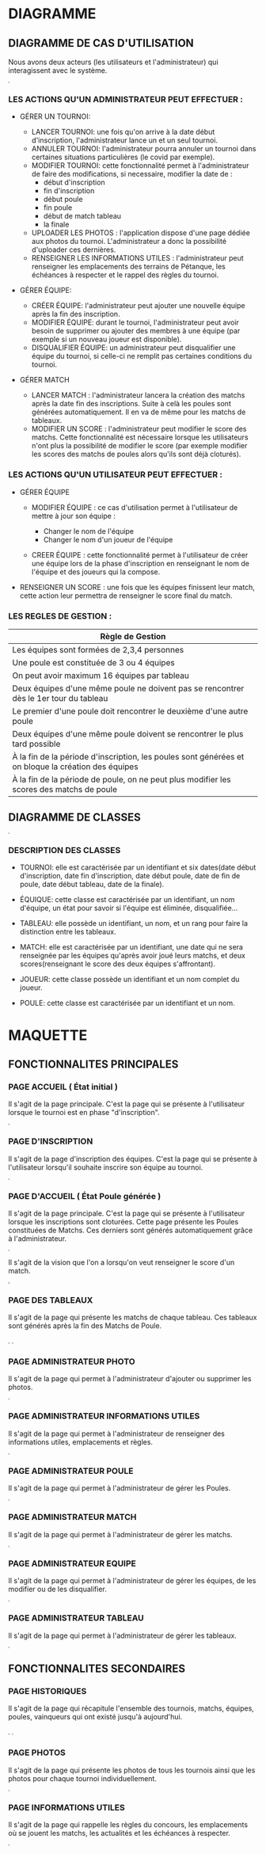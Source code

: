 # DIAGRAMME

## DIAGRAMME DE CAS D'UTILISATION

Nous avons deux acteurs (les utilisateurs et l'administrateur) qui interagissent avec le système.

<img src="pictures/diagramme_de_cas_dutilisation.jpg" style="zoom:20%;" />

### LES ACTIONS QU'UN ADMINISTRATEUR PEUT EFFECTUER :
- GÉRER UN TOURNOI:
    - LANCER TOURNOI: une fois qu'on arrive à la date début d'inscription, l'administrateur lance un et un seul tournoi.
    - ANNULER TOURNOI: l'administrateur pourra annuler un tournoi dans certaines situations particulières (le covid par exemple).
    - MODIFIER TOURNOI: cette fonctionnalité permet à l'administrateur de faire des modifications, si necessaire, modifier la date de :
        - début d'inscription
        - fin d'inscription
        - début poule
        - fin poule
        - début de match tableau
        - la finale
    - UPLOADER LES PHOTOS : l'application dispose d'une page dédiée aux photos du tournoi. L'administrateur a donc la possibilité d'uploader ces dernières.
    - RENSEIGNER LES INFORMATIONS UTILES : l'administrateur peut renseigner les emplacements des terrains de Pétanque, les échéances à respecter et le rappel des règles du tournoi.



-  GÉRER ÉQUIPE:
    -  CRÉER ÉQUIPE: l'administrateur peut ajouter une nouvelle équipe après la fin des inscription.
    -  MODIFIER ÉQUIPE: durant le tournoi, l'administrateur peut avoir besoin de supprimer ou ajouter des membres à une équipe (par exemple si un nouveau joueur est disponible).
    - DISQUALIFIER ÉQUIPE: un administrateur peut disqualifier une équipe du tournoi, si celle-ci ne remplit pas certaines conditions  du tournoi.



- GÉRER MATCH
    - LANCER MATCH : l'administrateur lancera la création des matchs après la date fin des inscriptions. Suite à celà les poules sont générées automatiquement. Il en va de même pour les matchs de tableaux.
    - MODIFIER UN SCORE : l'administrateur peut modifier le score des matchs. Cette fonctionnalité est nécessaire lorsque les utilisateurs n'ont plus la possibilité de modifier le score (par exemple modifier les scores des matchs de poules alors qu'ils sont déjà cloturés).



### LES ACTIONS QU'UN UTILISATEUR PEUT  EFFECTUER :


- GÉRER ÉQUIPE
    - MODIFIER ÉQUIPE : ce cas d'utilisation permet à l'utilisateur de mettre à jour son équipe : 
        - Changer le nom de l'équipe 
        - Changer le nom d'un joueur de l'équipe

    - CREER ÉQUIPE : cette fonctionnalité permet à l'utilisateur de créer une équipe lors de la phase d'inscription en renseignant le nom de l'équipe et des joueurs qui la compose.


- RENSEIGNER UN SCORE : une fois que les équipes finissent leur match, cette action leur permettra de renseigner le score final du match.

### LES REGLES DE GESTION :

| Règle de Gestion                                                                                                            |
| ----------------------------------------------------------------------------------------------------------------------------|
| Les équipes sont formées de 2,3,4 personnes                                                                                 |
| Une poule est constituée de 3 ou 4 équipes                                                                                  |
| On peut avoir maximum 16 équipes par tableau              |
| Deux équipes d'une même poule ne doivent pas se rencontrer dès le 1er tour du tableau                                       |
| Le premier d'une poule doit rencontrer le deuxième d'une autre poule                                                        |
| Deux équipes d'une même poule doivent se rencontrer le plus tard possible                                                   |
| À la fin de la période d'inscription, les poules sont générées et on bloque la création des équipes                         |
| À la fin de la période de poule, on ne peut plus modifier les scores des matchs de poule                         |

## DIAGRAMME DE CLASSES

<img src="pictures/diagramme_de_classes.jpg" style="zoom:20%;" />

### DESCRIPTION DES  CLASSES

- TOURNOI: elle est caractérisée par un identifiant et six dates(date début d'inscription, date fin d'inscription, date début poule, date de fin de poule, date début tableau, date de la finale).

- ÉQUIQUE: cette classe est caractérisée par un identifiant, un nom d'équipe, un état pour savoir si l'équipe est éliminée, disqualifiée...

- TABLEAU: elle possède un identifiant, un nom, et un rang pour faire la distinction entre les tableaux.

- MATCH: elle est caractérisée par un identifiant, une date qui ne sera renseignée par les équipes qu'après avoir  joué leurs matchs, et deux scores(renseignant le score des deux équipes s'affrontant).

- JOUEUR: cette classe possède un identifiant et un nom complet du  joueur.

- POULE: cette classe est caractérisée par un identifiant et un nom.




# MAQUETTE

## FONCTIONNALITES PRINCIPALES

### PAGE ACCUEIL ( État initial )
Il s'agit de la page principale. C'est la page qui se présente à l'utilisateur lorsque le tournoi est en phase "d'inscription".

<img src="pictures/groupe1_tournoi_de_petanque_1.jpg" style="zoom:20%;" />

### PAGE D'INSCRIPTION
Il s'agit de la page d'inscription des équipes. C'est la page qui se présente à l'utilisateur lorsqu'il souhaite inscrire son équipe au tournoi.

<img src="pictures/groupe1_tournoi_de_petanque_2.jpg" style="zoom:20%;" />

### PAGE D'ACCUEIL ( État Poule générée )
Il s'agit de la page principale. C'est la page qui se présente à l'utilisateur lorsque les inscriptions sont cloturées. Cette page présente les Poules constituées de Matchs. Ces derniers sont générés automatiquement grâce à l'administrateur.

<img src="pictures/groupe1_tournoi_de_petanque_8.jpg" style="zoom:20%;" />

Il s'agit de la vision que l'on a lorsqu'on veut renseigner le score d'un match.

<img src="pictures/groupe1_tournoi_de_petanque_7.jpg" style="zoom:20%;" />

### PAGE DES  TABLEAUX 
Il s'agit de la page qui présente les matchs de chaque tableau. Ces tableaux sont générés après la fin des Matchs de Poule.

<img src="pictures/groupe1_tournoi_de_petanque_6.jpg" style="zoom:20%;" />

<img src="pictures/groupe1_tournoi_de_petanque_5.jpg" style="zoom:20%;" />


### PAGE ADMINISTRATEUR PHOTO 
Il s'agit de la page qui permet à l'administrateur d'ajouter ou supprimer les photos.

<img src="pictures/groupe1_tournoi_de_petanque_11.jpg" style="zoom:20%;" />


### PAGE ADMINISTRATEUR INFORMATIONS UTILES
Il s'agit de la page qui permet à l'administrateur de renseigner des informations utiles, emplacements et règles.

<img src="pictures/groupe1_tournoi_de_petanque_14.jpg" style="zoom:20%;" />


### PAGE ADMINISTRATEUR POULE 
Il s'agit de la page qui permet à l'administrateur de gérer les Poules.

<img src="pictures/groupe1_tournoi_de_petanque_12.jpg" style="zoom:20%;" />


### PAGE ADMINISTRATEUR MATCH 
Il s'agit de la page qui permet à l'administrateur de gérer les matchs.

<img src="pictures/groupe1_tournoi_de_petanque_15.jpg" style="zoom:20%;" />


### PAGE ADMINISTRATEUR EQUIPE 
Il s'agit de la page qui permet à l'administrateur de gérer les équipes, de les modifier ou de les disqualifier.

<img src="pictures/groupe1_tournoi_de_petanque_13.jpg" style="zoom:20%;" />


### PAGE ADMINISTRATEUR TABLEAU 
Il s'agit de la page qui permet à l'administrateur de gérer les tableaux.

<img src="pictures/groupe1_tournoi_de_petanque_16.jpg" style="zoom:20%;" />




## FONCTIONNALITES SECONDAIRES

### PAGE HISTORIQUES
Il s'agit de la page qui récapitule l'ensemble des tournois, matchs, équipes, poules, vainqueurs qui ont existé jusqu'à aujourd'hui.

<img src="pictures/groupe1_tournoi_de_petanque_3.jpg" style="zoom:20%;" />

<img src="pictures/groupe1_tournoi_de_petanque_4.jpg" style="zoom:20%;" />


### PAGE PHOTOS
Il s'agit de la page qui présente les photos de tous les tournois ainsi que les photos pour chaque tournoi individuellement.

<img src="pictures/groupe1_tournoi_de_petanque_9.jpg" style="zoom:20%;" />

### PAGE INFORMATIONS UTILES
Il s'agit de la page qui rappelle les règles du concours, les emplacements où se jouent les matchs, les actualités et les échéances à respecter.

<img src="pictures/groupe1_tournoi_de_petanque_10.jpg" style="zoom:20%;" />



